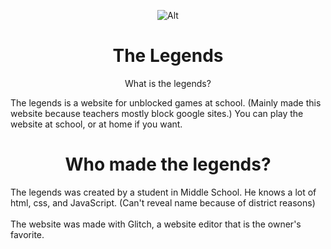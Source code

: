 <div align='center'>
  
![Alt](https://github.com/Cr3ativee/Thelegendsz.github.io/assets/103892133/3b1e689d-ff3e-4060-becf-cff4c84d5150)
# The Legends

What is the legends?
</div>

The legends is a website for unblocked games at school. (Mainly made this website because teachers mostly block google sites.) You can play the website at school, or at home if you want.

<div align="center">
  
  # Who made the legends?
</div>

The legends was created by a student in Middle School. He knows a lot of html, css, and JavaScript. (Can't reveal name because of district reasons)<br/><br/>
The website was made with Glitch, a website editor that is the owner's favorite.
